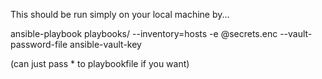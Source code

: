 This should be run simply on your local machine by...

ansible-playbook playbooks/<playbookfile> --inventory=hosts -e @secrets.enc --vault-password-file ansible-vault-key

(can just pass * to playbookfile if you want)
